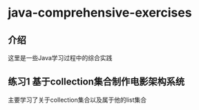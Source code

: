 # java-comprehensive-exercises
## 介绍
这里是一些Java学习过程中的综合实践
## 练习1 基于collection集合制作电影架构系统
主要学习了关于collection集合以及属于他的list集合
